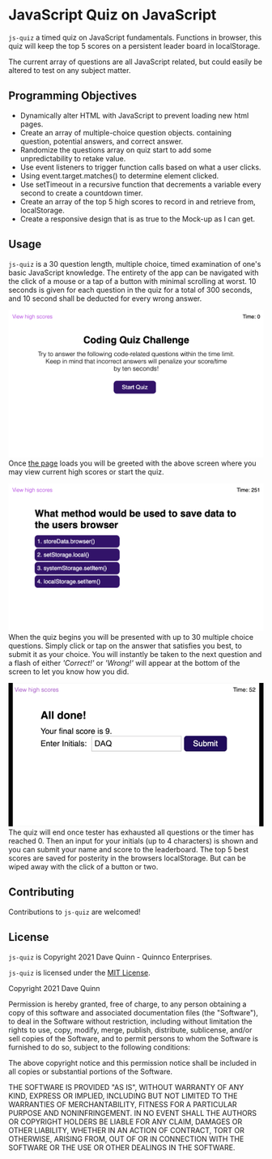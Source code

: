# JavaScript Quiz on JavaScript
`js-quiz` a timed quiz on JavaScript fundamentals. Functions in browser, this quiz will keep the top 5 scores on a persistent leader board in localStorage. 

The current array of questions are all JavaScript related, but could easily be altered to test on any subject matter.

## Programming Objectives
* Dynamically alter HTML with JavaScript to prevent loading new html pages.
* Create an array of multiple-choice question objects. containing question, potential answers, and correct answer.
* Randomize the questions array on quiz start to add some unpredictability to retake value.
* Use event listeners to trigger function calls based on what a user clicks.
* Using event.target.matches() to determine element clicked.
* Use setTimeout in a recursive function that decrements a variable every second to create a countdown timer.
* Create an array of the top 5 high scores to record in and retrieve from, localStorage.
* Create a responsive design that is as true to the Mock-up as I can get.

## Usage
`js-quiz` is a 30 question length, multiple choice, timed examination of one's basic JavaScript knowledge. The entirety of the app can be navigated with the click of a mouse or a tap of a button with minimal scrolling at worst. 10 seconds is given for each question in the quiz for a total of 300 seconds, and 10 second shall be deducted for every wrong answer.

![The intro screen of js-quiz](./assets/images/app-screenshot1.png)
Once [the page](https://qcent.github.io/js-quiz-app/) loads you will be greeted with the above screen where you may view current high scores or start the quiz.

![js-quiz underway](./assets/images/app-screenshot2.png)
When the quiz begins you will be presented with up to 30 multiple choice questions. Simply click or tap on the answer that satisfies you best, to submit it as your choice. You will instantly be taken to the next question and a flash of either *'Correct!'* or *'Wrong!'* will appear at the bottom of the screen to let you know how you did.

![js-quiz end of the road](./assets/images/app-screenshot3.png)
The quiz will end once tester has exhausted all questions or the timer has reached 0. Then an input for your initials (up to 4 characters) is shown and you can submit your name and score to the leaderboard. The top 5 best scores are saved for posterity in the browsers localStorage. But can be wiped away with the click of a button or two.

## Contributing

Contributions to `js-quiz` are welcomed! 

## License
`js-quiz` is Copyright 2021 Dave Quinn - Quinnco Enterprises.

`js-quiz` is licensed under the [MIT License](https://opensource.org/licenses/MIT).

Copyright 2021 Dave Quinn

Permission is hereby granted, free of charge, to any person obtaining a copy of this software and associated documentation files (the "Software"), to deal in the Software without restriction, including without limitation the rights to use, copy, modify, merge, publish, distribute, sublicense, and/or sell copies of the Software, and to permit persons to whom the Software is furnished to do so, subject to the following conditions:

The above copyright notice and this permission notice shall be included in all copies or substantial portions of the Software.

THE SOFTWARE IS PROVIDED "AS IS", WITHOUT WARRANTY OF ANY KIND, EXPRESS OR IMPLIED, INCLUDING BUT NOT LIMITED TO THE WARRANTIES OF MERCHANTABILITY, FITNESS FOR A PARTICULAR PURPOSE AND NONINFRINGEMENT. IN NO EVENT SHALL THE AUTHORS OR COPYRIGHT HOLDERS BE LIABLE FOR ANY CLAIM, DAMAGES OR OTHER LIABILITY, WHETHER IN AN ACTION OF CONTRACT, TORT OR OTHERWISE, ARISING FROM, OUT OF OR IN CONNECTION WITH THE SOFTWARE OR THE USE OR OTHER DEALINGS IN THE SOFTWARE.
